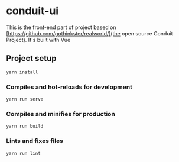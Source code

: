 # conduit-ui

This is the front-end part of project based on [https://github.com/gothinkster/realworld/](the open source Conduit Project).
It's built with Vue

## Project setup
```
yarn install
```

### Compiles and hot-reloads for development
```
yarn run serve
```

### Compiles and minifies for production
```
yarn run build
```

### Lints and fixes files
```
yarn run lint
```
